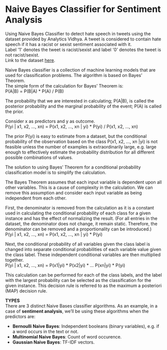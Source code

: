 # Naive Bayes Classifier for Sentiment Analysis

Using Naive Bayes Classifier to detect hate speech in tweets using the dataset provided by Analytics Vidhya. A tweet is considered to contain hate speech if it has a racist or sexist sentiment associated with it. 
<br>
Label '1' denotes the tweet is racist/sexist and label '0' denotes the tweet is not racist/sexist.
<br>
Link to the dataset [here](https://www.kaggle.com/datasets/arkhoshghalb/twitter-sentiment-analysis-hatred-speech).


Naive Bayes classifier is a collection of machine learning models that are used for classification problems. The algorithm is based on Bayes’ Theorem. 
<br>
The simple form of the calculation for Bayes’ Theorem is:
<br>
	P(A|B) = P(B|A) * P(A) / P(B)

The probability that we are interested in calculating; P(A|B), is called the posterior probability and the marginal probability of the event; P(A) is called the prior.

Consider x as predictors and y as outcome.
<br>
	P(yi | x1, x2, …, xn) = P(x1, x2, …, xn | yi) * P(yi) / P(x1, x2, …, xn)

The prior P(yi) is easy to estimate from a dataset, but the conditional probability of the observation based on the class P(x1, x2, …, xn |yi) is not feasible unless the number of examples is extraordinarily large, e.g. large enough to effectively estimate the probability distribution for all different possible combinations of values.

The solution to using Bayes’ Theorem for a conditional probability classification model is to simplify the calculation.

The Bayes Theorem assumes that each input variable is dependent upon all other variables. This is a cause of complexity in the calculation. We can remove this assumption and consider each input variable as being independent from each other.

First, the denominator is removed from the calculation as it is a constant used in calculating the conditional probability of each class for a given instance and has the effect of normalizing the result.
(For all entries in the dataset, the denominator does not change, it remain static. Therefore, the denominator can be removed and a proportionality can be introduced.)
<br>
	P(yi | x1, x2, …, xn) = P(x1, x2, …, xn | yi) * P(yi)

Next, the conditional probability of all variables given the class label is changed into separate conditional probabilities of each variable value given the class label. These independent conditional variables are then multiplied together.
<br>
	P(yi | x1, x2, …, xn) = P(x1|yi) * P(x2|yi) * … P(xn|yi) * P(yi)

This calculation can be performed for each of the class labels, and the label with the largest probability can be selected as the classification for the given instance. This decision rule is referred to as the maximum a posteriori (MAP) decision rule.

**TYPES**
<br>
There are 3 distinct Naive Bases classifier algorithms. As an example, in a case of **sentiment analysis**, we’ll be using these algorithms when the predictors are: 
- **Bernoulli Naive Bayes**: Independent booleans (binary variables), e.g. if a word occurs in the text or not.
- **Multinomial Naive Bayes**: Count of word occurence.
- **Gaussian Naive Bayes**: TF-IDF vectors.
